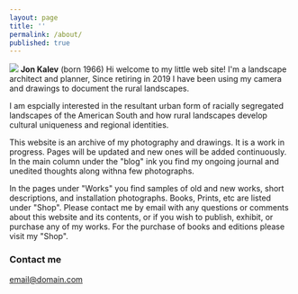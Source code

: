 ```yaml
---
layout: page
title: ''
permalink: /about/
published: true
---
```


![]({{site.baseurl}}/https://avatars.githubusercontent.com/u/81805797?s=400&u=c6d3b73a5e92223ed00b39d01ce8a9ed4d0bece0&v=4)
**Jon Kalev** (born 1966) 
Hi welcome to my little web site! I'm a landscape architect and planner, Since retiring in 2019 I have been using my camera and drawings to document the rural landscapes.  

I am espcially interested in the resultant urban form of racially segregated landscapes of the American South and how rural landscapes develop cultural uniqueness and regional identities.

This website is an archive of my photography and drawings. It is a work in progress. Pages will be updated and new ones will be added continuously. In the main column under the "blog" ink you find my ongoing journal and unedited thoughts along withna few photographs. 

In the pages under "Works" you find samples of old and new works, short descriptions, and installation photographs. Books, Prints, etc are listed under "Shop".
Please contact me by email with any questions or comments about this website and its contents, or if you wish to publish, exhibit, or purchase any of my works. For the purchase of books and editions please visit my "Shop".

### Contact me

[email@domain.com](mailto:email@domain.com)
